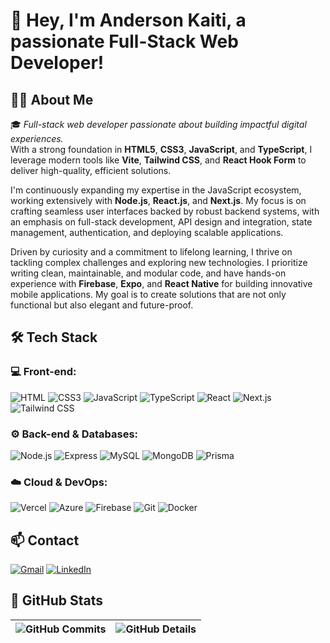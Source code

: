 # 👋 Hey, I'm Anderson Kaiti, a passionate Full-Stack Web Developer!

## 👨‍💻 About Me

🎓 _Full-stack web developer passionate about building impactful digital experiences._  
With a strong foundation in **HTML5**, **CSS3**, **JavaScript**, and **TypeScript**, I leverage modern tools like **Vite**, **Tailwind CSS**, and **React Hook Form** to deliver high-quality, efficient solutions.

I'm continuously expanding my expertise in the JavaScript ecosystem, working extensively with **Node.js**, **React.js**, and **Next.js**. My focus is on crafting seamless user interfaces backed by robust backend systems, with an emphasis on full-stack development, API design and integration, state management, authentication, and deploying scalable applications.

Driven by curiosity and a commitment to lifelong learning, I thrive on tackling complex challenges and exploring new technologies. I prioritize writing clean, maintainable, and modular code, and have hands-on experience with **Firebase**, **Expo**, and **React Native** for building innovative mobile applications. My goal is to create solutions that are not only functional but also elegant and future-proof.

## 🛠 Tech Stack

### 💻 Front-end:

![HTML](https://img.shields.io/badge/HTML-333333?style=flat&logo=html5)
![CSS3](https://img.shields.io/badge/CSS3-333333?style=flat&logo=css&logoColor=1572B6)
![JavaScript](https://img.shields.io/badge/JavaScript-333333?style=flat&logo=javascript)
![TypeScript](https://img.shields.io/badge/TypeScript-333333?style=flat&logo=typescript)
![React](https://img.shields.io/badge/React.js-333333?style=flat&logo=react)
![Next.js](https://img.shields.io/badge/Next.js-333333?style=flat&logo=next.js)
![Tailwind CSS](https://img.shields.io/badge/TailwindCSS-333333?style=flat&logo=tailwindcss)

### ⚙️ Back-end & Databases:

![Node.js](https://img.shields.io/badge/Node.js-333333?style=flat&logo=node.js)
![Express](https://img.shields.io/badge/Express-333333?style=flat&logo=express)
![MySQL](https://img.shields.io/badge/MySQL-333333?style=flat&logo=mysql)
![MongoDB](https://img.shields.io/badge/MongoDB-333333?style=flat&logo=mongodb)
![Prisma](https://img.shields.io/badge/Prisma-333333?style=flat&logo=prisma)

### ☁️ Cloud & DevOps:

![Vercel](https://img.shields.io/badge/Vercel-333333?style=flat&logo=vercel)
![Azure](https://img.shields.io/badge/Azure-333333?style=flat&logo=azure)
![Firebase](https://img.shields.io/badge/Firebase-333333?style=flat&logo=firebase&logoColor=DD2C00)
![Git](https://img.shields.io/badge/Git-333333?style=flat&logo=git)
![Docker](https://img.shields.io/badge/Docker-333333?style=flat&logo=docker)

## 📫 Contact

[![Gmail](https://img.shields.io/badge/Gmail-333333?style=flat&logo=gmail)](mailto:anderkaiti@gmail.com)
[![LinkedIn](https://img.shields.io/badge/LinkedIn-333333?style=flat&logo=linkedin)](https://www.linkedin.com/in/anderson-kaiti-67906126a/)

## 🚀 GitHub Stats

| ![GitHub Commits](https://github-readme-stats.vercel.app/api/top-langs/?username=andersonkaiti&layout=compact&langs_count=7&theme=dark) | ![GitHub Details](https://github-readme-stats.vercel.app/api?username=andersonkaiti&show_icons=true&theme=dark) |
| --------------------------------------------------------------------------------------------------------------------------------------- | --------------------------------------------------------------------------------------------------------------- |
